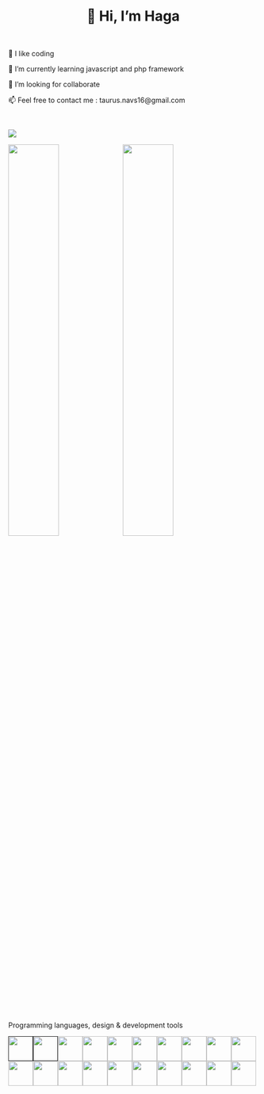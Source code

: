 
<h1 align="center">👋 Hi, I’m Haga</h1><br>

<p>👀 I like coding</p> 
<p>🌱 I’m currently learning javascript and php framework</p>
<p>💞️ I’m looking for collaborate</p>
<p>📫 Feel free to contact me : taurus.navs16@gmail.com</p><br>

![](https://komarev.com/ghpvc/?username=taurusnavs&color=blueviolet)

<img width= 45% float= right src="https://github-readme-stats.vercel.app/api/top-langs?username=taurusnavs&layout=compact"/> <img width= 45% src="https://github-readme-streak-stats.herokuapp.com/?user=taurusnavs"/><br>

Programming languages, design & development tools

<a href=""><img height=50 src="https://cdn.jsdelivr.net/gh/devicons/devicon/icons/html5/html5-original.svg" /><img height=50 src="https://cdn.jsdelivr.net/gh/devicons/devicon/icons/css3/css3-original.svg" /></a><a href="https://sass-lang.com/"><img height=50 src="https://cdn.jsdelivr.net/gh/devicons/devicon/icons/sass/sass-original.svg" /></a><a href="https://www.javascript.com/"><img height=50 src="https://cdn.jsdelivr.net/gh/devicons/devicon/icons/javascript/javascript-original.svg" /></a><a href="https://jquery.com/"><img height=50 src="https://cdn.jsdelivr.net/gh/devicons/devicon/icons/jquery/jquery-plain-wordmark.svg" /></a><a href="https://www.mysql.com/fr/"><img height=50 src="https://cdn.jsdelivr.net/gh/devicons/devicon/icons/mysql/mysql-original-wordmark.svg" /></a><a href="https://www.php.net/"><img height=50 src="https://cdn.jsdelivr.net/gh/devicons/devicon/icons/php/php-original.svg" /><a href="https://getbootstrap.com"><img height=50 src="https://cdn.jsdelivr.net/gh/devicons/devicon/icons/bootstrap/bootstrap-original.svg" /></a><a href="https://wordpress.com/fr/"><img height=50 src="https://cdn.jsdelivr.net/gh/devicons/devicon/icons/wordpress/wordpress-original.svg" /></a><a href="https://fr.wordpress.org/plugins/woocommerce/"><img height=50 src="https://cdn.jsdelivr.net/gh/devicons/devicon/icons/woocommerce/woocommerce-plain-wordmark.svg" /></a><a href="https://symfony.com/"><img height=50 src="https://cdn.jsdelivr.net/gh/devicons/devicon/icons/symfony/symfony-original.svg" /></a><a href="https://nodejs.org/en/"><img height=50 src="https://cdn.jsdelivr.net/gh/devicons/devicon/icons/nodejs/nodejs-original.svg" /></a><a href="https://fr.reactjs.org/"><img height=50 src="https://cdn.jsdelivr.net/gh/devicons/devicon/icons/react/react-original.svg" /></a><a href="https://www.java.com/fr/"><img height=50 src="https://cdn.jsdelivr.net/gh/devicons/devicon/icons/java/java-original.svg"/></a><a href="https://csharp-station.com/"><img height=50 src="https://cdn.jsdelivr.net/gh/devicons/devicon/icons/csharp/csharp-original.svg" /></a><a href="https://git-scm.com/"><img height=50 src="https://cdn.jsdelivr.net/gh/devicons/devicon/icons/git/git-plain.svg"/></a><a href="https://github.com/"><img height=50 src="https://cdn.jsdelivr.net/gh/devicons/devicon/icons/github/github-original.svg"/></a><a href="https://www.docker.com/"><img height=50 src="https://cdn.jsdelivr.net/gh/devicons/devicon/icons/docker/docker-original-wordmark.svg" /></a><a href="https://www.adobe.com/products/photoshop.html"><img height=50 src="https://cdn.jsdelivr.net/gh/devicons/devicon/icons/photoshop/photoshop-plain.svg" /></a><a href="https://www.adobe.com/products/xd.html"><img height=50 src="https://cdn.jsdelivr.net/gh/devicons/devicon/icons/xd/xd-plain.svg" /></a>
          
          
          

<!---
taurusnavs/taurusnavs is a ✨ special ✨ repository because its `README.md` (this file) appears on your GitHub profile.
You can click the Preview link to take a look at your changes.
--->
